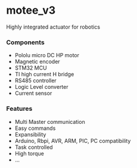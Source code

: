 # motee_v3
Highly integrated actuator for robotics

### Components
* Pololu micro DC HP motor
* Magnetic encoder
* STM32  MCU
* TI high current H bridge
* RS485 controller 
* Logic Level converter 
* Current sensor

### Features
* Multi Master communication
* Easy commands
* Expansibility
* Arduino, Rbpi, AVR, ARM, PIC, PC compatibility 
* Task controlled
* High torque 
* ... 



